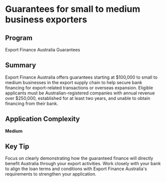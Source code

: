# Guarantees for small to medium business exporters
  
## Program
Export Finance Australia Guarantees

## Summary
Export Finance Australia offers guarantees starting at $100,000 to small to medium businesses in the export supply chain to help secure bank financing for export-related transactions or overseas expansion. Eligible applicants must be Australian-registered companies with annual revenue over $250,000, established for at least two years, and unable to obtain financing from their bank.

## Application Complexity
**Medium**

## Key Tip
Focus on clearly demonstrating how the guaranteed finance will directly benefit Australia through your export activities. Work closely with your bank to align the loan terms and conditions with Export Finance Australia's requirements to strengthen your application.
